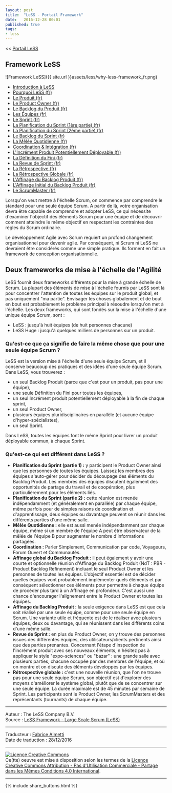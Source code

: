 ```yaml
---
layout: post
title:  "LeSS - Portail Framework"
date:   2016-12-28 00:01
published: true
tags:
- less
---
```


<< [Portail LeSS](http://www.les-traducteurs-agiles.org/2016/12/26/portail-less.html)

## Framework LeSS

![Framework LeSS]({{ site.url }}assets/less/why-less-framework_fr.png)

* [Introduction à LeSS](http://less.works/less/framework/introduction.html)
* [Pourquoi LeSS (fr)](http://www.les-traducteurs-agiles.org/2016/12/29/pourquoi-less.html)
* [Le Produit (fr)](http://www.les-traducteurs-agiles.org/2017/02/15/less-le-produit.html)
* [Le Product Owner (fr)](http://www.les-traducteurs-agiles.org/2019/06/16/less-product-owner.html)
* [Le Backlog du Produit (fr)](http://www.les-traducteurs-agiles.org/2017/02/22/less-le-backlog-du-produit.html)
* [Les Équipes (fr)](http://www.les-traducteurs-agiles.org/2017/03/02/less-les-equipes.html)
* [Le Sprint (fr)](http://www.les-traducteurs-agiles.org/2017/04/17/less-le-sprint.html)
* [La Planification du Sprint (1ère partie) (fr)](http://www.les-traducteurs-agiles.org/2017/03/09/less-la-planification-du-sprint-1ere-partie.html)
* [La Planification du Sprint (2ème partie) (fr)](http://www.les-traducteurs-agiles.org/2017/03/10/less-la-planification-du-sprint-2eme-partie.html)
* [Le Backlog du Sprint (fr)](http://www.les-traducteurs-agiles.org/2017/04/17/less-le-backlog-du-sprint.html)
* [La Mêlée Quotidienne (fr)](http://www.les-traducteurs-agiles.org/2017/04/17/less-la-melee-quotidienne.html)
* [Coordination & Intégration (fr)](http://www.les-traducteurs-agiles.org/2017/01/09/less-coordination-integration.html)
* [L'Incrément Produit Potentiellement Déployable (fr)](http://www.les-traducteurs-agiles.org/2017/08/29/less-l-increment-produit-potentiellement-deployable.html)
* [La Définition du Fini (fr)](http://www.les-traducteurs-agiles.org/2017/10/29/less-la-definition-du-fini.html)
* [La Revue de Sprint (fr)](http://www.les-traducteurs-agiles.org/2017/08/30/less-la-revue-de-sprint.html)
* [La Rétrospective (fr)](http://www.les-traducteurs-agiles.org/2017/04/15/less-la-retrospective.html)
* [La Rétrospective Globale (fr)](http://www.les-traducteurs-agiles.org/2017/04/13/less-la-retrospective-globale.html)
* [L'Affinage du Backlog Produit (fr)](http://www.les-traducteurs-agiles.org/2018/01/26/less-l-affinage-du-backlog-produit.html)
* [L'Affinage Initial du Backlog Produit (fr)](http://www.les-traducteurs-agiles.org/2017/10/30/less-l-affinage-initial-du-backlog-produit.html)
* [Le ScrumMaster (fr)](http://www.les-traducteurs-agiles.org/2017/04/04/less-le-scrummaster.html)

Lorsqu'on veut mettre à l'échelle Scrum, on commence par comprendre le standard pour une seule équipe Scrum. A partir de là, votre organisation devra être capable de comprendre et adopter LeSS, ce qui nécessite d'examiner l'objectif des éléments Scrum pour une équipe et de découvrir comment atteindre le même objectif en respectant les contraintes des règles du Scrum ordinaire.

Le développement Agile avec Scrum requiert un profond changement organisationnel pour devenir agile. Par conséquent, ni Scrum ni LeSS ne devraient être considérés comme une simple pratique. Ils forment en fait un framework de conception organisationnelle.

## Deux frameworks de mise à l'échelle de l'Agilité

LeSS fournit deux frameworks différents pour la mise à grande échelle de Scrum. La plupart des éléments de mise à l'échelle fournis par LeSS sont là pour concentrer l'attention de toutes les équipes sur le produit global, et pas uniquement "ma partie". Envisager les choses globalement et de bout en bout est probablement le problème principal à résoudre lorsqu'on met à l'échelle. Les deux frameworks, qui sont fondés sur la mise à l'échelle d'une unique équipe Scrum, sont :

* LeSS : jusqu'à huit équipes (de huit personnes chacune)
* LeSS Huge : jusqu'à quelques milliers de personnes sur un produit.


### Qu'est-ce que ça signifie de faire la même chose que pour une seule équipe Scrum ?

LeSS est la version mise à l'échelle d'une seule équipe Scrum, et il conserve beaucoup des pratiques et des idées d'une seule équipe Scrum. Dans LeSS, vous trouverez :

* un seul Backlog Produit (parce que c'est pour un produit, pas pour une équipe),
* une seule Définition du Fini pour toutes les équipes,
* un seul Incrément produit potentiellement déployable à la fin de chaque sprint,
* un seul Product Owner,
* plusieurs équipes pluridisciplinaires en parallèle (et aucune équipe d'hyper-spécialistes),
* un seul Sprint.


Dans LeSS, toutes les équipes font le même Sprint pour livrer un produit déployable commun, à chaque Sprint.

### Qu'est-ce qui est différent dans LeSS ?

* **Planification du Sprint (partie 1) :** y participent le Product Owner ainsi que les personnes de toutes les équipes. Laissez les membres des équipes s'auto-gérer pour décider du découpage des éléments du Backlog Produit. Les membres des équipes discutent également des opportunités de partage du travail et de coopération, plus particulièrement pour les éléments liés.
* **Planification du Sprint (partie 2) :** cette réunion est menée indépendamment (et généralement en parallèle) par chaque équipe, même parfois pour de simples raisons de coordination et d'apprentissage, deux équipes ou davantage peuvent se réunir dans les différents parties d'une même salle.
* **Mêlée Quotidienne :** elle est aussi menée indépendamment par chaque équipe, même si un membre de l'équipe A peut être observateur de la mêlée de l'équipe B pour augmenter le nombre d'informations partagées.
* **Coordination :** Parler Simplement, Communication par code, Voyageurs, Forum Ouvert et Communautés.
* **Affinage global du Backlog Produit :** il peut également y avoir une courte et optionnelle réunion d'Affinage du Backlog Produit (NdT : PBR - Product Backlog Refinement) incluant le seul Product Owner et les personnes de toutes les équipes. L'objectif essentiel est de décider quelles équipes vont probablement implémenter quels éléments et par conséquent sélectionner ces éléments pour permettre à chaque équipe de procéder plus tard à un Affinage en profondeur. C'est aussi une chance d'encourager l'alignement entre le Product Owner et toutes les équipes.
* **Affinage du Backlog Produit :** la seule exigence dans LeSS est que cela soit réalisé par une seule équipe, comme pour une seule équipe en Scrum. Une variante utile et fréquente est de le réaliser avec plusieurs équipes, deux ou davantage, qui se réunissent dans les différents coins d'une même salle.
* **Revue de Sprint :** en plus du Product Owner, on y trouve des personnes issues des différentes équipes, des utilisateurs/clients pertinents ainsi que des parties prenantes. Concernant l'étape d'inspection de l'incrément produit avec ses nouveaux éléments, n'hésitez pas à appliquer le style "expo-sciences" ou "bazar" : une grande salle avec plusieurs parties, chacune occupée par des membres de l'équipe, et où on montre et on discute des éléments développés par les équipes.
* **Rétrospective globale :** c'est une nouvelle réunion, que l'on ne trouve pas pour une seule équipe Scrum, son objectif est d'explorer des moyens d'améliorer le système global, plutôt que de se concentrer sur une seule équipe. La durée maximale est de 45 minutes par semaine de Sprint. Les participants sont le Product Owner, les ScrumMasters et des représentants (tournants) de chaque équipe.

---
Auteur : The LeSS Company B.V.  
Source : [LeSS Framework - Large Scale Scrum (LeSS)](http://less.works/less/framework/index.html)  

---
Traducteur : [Fabrice Aimetti](http://www.fabrice-aimetti.fr/)  
Date de traduction : 28/12/2016  

---

<a rel="license" href="http://creativecommons.org/licenses/by-nc-sa/4.0/"><img alt="Licence Creative Commons" style="border-width:0" src="http://i.creativecommons.org/l/by-nc-sa/4.0/88x31.png" /></a><br />Ce(tte) oeuvre est mise à disposition selon les termes de la <a rel="license" href="http://creativecommons.org/licenses/by-nc-sa/4.0/">Licence Creative Commons Attribution - Pas d'Utilisation Commerciale - Partage dans les Mêmes Conditions 4.0 International</a>.

---

{% include share_buttons.html %}
